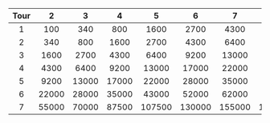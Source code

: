 
| Tour |    2    |    3    |    4    |    5    |    6    |    7    |    8    |    9    |    10   |
|:----:|:-------:|:-------:|:-------:|:-------:|:-------:|:-------:|:-------:|:-------:|:-------:|
|   1  |     100 |     340 |     800 |    1600 |    2700 |    4300 |    6400 |    9200 |   13000 |
|   2  |     340 |     800 |    1600 |    2700 |    4300 |    6400 |    9200 |   13000 |   17000 |
|   3  |    1600 |    2700 |    4300 |    6400 |    9200 |   13000 |   17000 |   22000 |   28000 |
|   4  |    4300 |    6400 |    9200 |   13000 |   17000 |   22000 |   28000 |   35000 |   43000 |
|   5  |    9200 |   13000 |   17000 |   22000 |   28000 |   35000 |   43000 |   52000 |   62000 |
|   6  |   22000 |   28000 |   35000 |   43000 |   52000 |   62000 |   73000 |   86000 |  100000 |
|   7  |   55000 |   70000 |   87500 |  107500 |  130000 |  155000 |  182500 |     --- |     --- |
